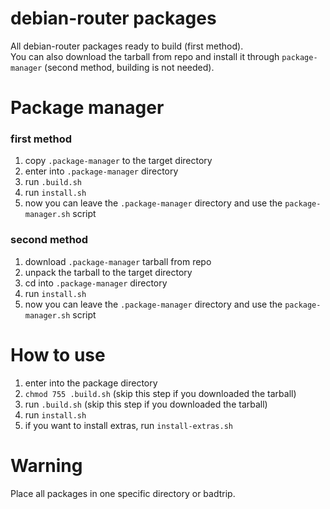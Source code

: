 # debian-router packages
All debian-router packages ready to build (first method).  
You can also download the tarball from repo and install it through `package-manager` (second method, building is not needed).

# Package manager
### first method
1) copy `.package-manager` to the target directory
2) enter into `.package-manager` directory
3) run `.build.sh`
4) run `install.sh`
5) now you can leave the `.package-manager` directory and use the `package-manager.sh` script
### second method
1) download `.package-manager` tarball from repo
2) unpack the tarball to the target directory
3) cd into `.package-manager` directory
4) run `install.sh`
5) now you can leave the `.package-manager` directory and use the `package-manager.sh` script

# How to use
1) enter into the package directory
2) `chmod 755 .build.sh` (skip this step if you downloaded the tarball)
3) run `.build.sh` (skip this step if you downloaded the tarball)
4) run `install.sh`
5) if you want to install extras, run `install-extras.sh`

# Warning
Place all packages in one specific directory or badtrip.
